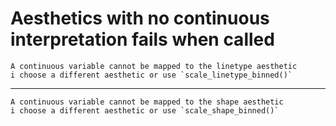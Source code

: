 # Aesthetics with no continuous interpretation fails when called

    A continuous variable cannot be mapped to the linetype aesthetic
    i choose a different aesthetic or use `scale_linetype_binned()`

---

    A continuous variable cannot be mapped to the shape aesthetic
    i choose a different aesthetic or use `scale_shape_binned()`

